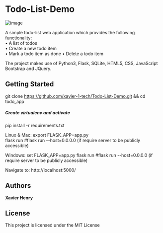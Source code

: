 # Todo-List-Demo
![image](https://user-images.githubusercontent.com/53019832/131757995-dfd3f790-b7e7-4777-999a-8665bc58641f.png)

A simple todo-list web application which provides the following functionality:  
• A list of todos  
• Create a new todo item  
• Mark a todo item as done 
• Delete a todo item   

The project makes use of Python3, Flask, SQLite, HTML5, CSS, JavaScript Bootstrap and JQuery.

## Getting Started

git clone https://github.com/xavier-1-tech/Todo-List-Demo.git && cd todo_app

##### Create virtualenv and activate

pip install -r requirements.txt

Linux & Mac:
export FLASK_APP=app.py  
flask run  #flask run --host=0.0.0.0 (if require server to be publicly accessible)  

Windows:
set FLASK_APP=app.py
flask run  #flask run --host=0.0.0.0 (if require server to be publicly accessible) 

Navigate to: http://localhost:5000/

## Authors

**Xavier Henry**

## License

This project is licensed under the MIT License
